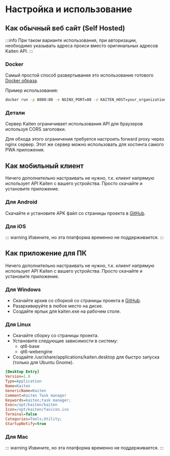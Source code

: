 # Настройка и использование
## Как обычный веб сайт (Self Hosted)
:::info
При таком варианте использования, при авторизации, необходимо указывать адреса прокси вместо оригинальных адресов Kaiten API.
:::

### Docker

Самый простой способ развертывания это использование готового [Docker образа](https://hub.docker.com/r/mlivirov/kaiten-client).

Пример использования: 
```bash
docker run -p 8080:80 -e NGINX_PORT=80 -e KAITEN_HOST=your_organization.kaiten.ru -e KAITEN_FILES=files.kaiten.ru mlivirov/kaiten-client
```

### Детали
Сервер Kaiten ограничивает использования API для браузеров используя CORS заголовки.

Для обхода этого ограничения требуется настроить forward proxy через nginx сервер. Этот же сервер можно использовать для хостинга самого PWA приложения.

## Как мобильный клиент
Ничего дополнительно настраивать не нужно, т.к. клиент напрямую использует API Kaiten с вашего устройства. Просто скачайте и установите приложение.

### Для Android
Скачайте и установите APK файл со страницы проекта в [GitHub](https://github.com/mlivirov/kaiten-desktop/releases).

### Для iOS
::: warning
Извините, но эта платформа временно не поддерживается. 
:::

## Как приложение для ПК
Ничего дополнительно настраивать не нужно, т.к. клиент напрямую использует API Kaiten с вашего устройства. Просто скачайте и установите приложение.

### Для Windows
- Скачайте архив со сборкой со страницы проекта в [GitHub](https://github.com/mlivirov/kaiten-desktop/releases). 
- Разархивируйте в любое место на диске.
- Создайте ярлык для kaiten.exe на рабочем столе.

### Для Linux
- Скачайте сборку со страницы проекта.
- Установите следующие зависимости в систему:
  - qt6-base
  - qt6-webengine
- Создайте /usr/share/applications/kaiten.desktop для быстро запуска (только для Ubuntu Gnome).

```ini
[Desktop Entry]
Version=1.0
Type=Application
Name=Kaiten
GenericName=Kaiten
Comment=Kaiten Task manager
Keywords=kaiten;task manager;
Exec=/opt/kaiten/kaiten
Icon=/opt/kaiten/favicon.ico
Terminal=false
Categories=Tools;Utility;
StartupNotify=true
```

### Для Mac
::: warning
Извините, но эта платформа временно не поддерживается.
:::